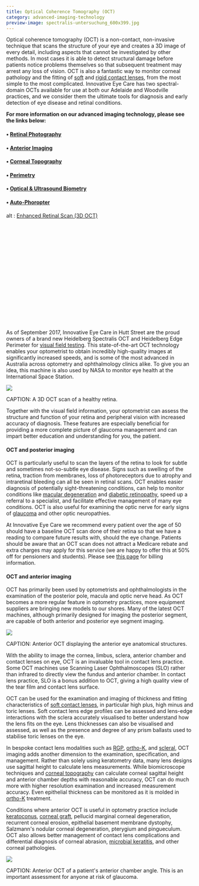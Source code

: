 ```yaml
---
title: Optical Coherence Tomography (OCT)
category: advanced-imaging-technology
preview-image: spectralis-untersuchung_600x399.jpg
---
```

<div class="employee-heading">
<p><p>Optical coherence tomography (OCT) is a non-contact, non-invasive technique that scans the structure of your eye and creates a 3D image of every detail, including aspects that cannot be investigated by other methods. In most cases it is able to detect structural damage before patients notice problems themselves so that subsequent treatment may arrest any loss of vision. OCT is also a fantastic way to monitor corneal pathology and the fitting of <a href="/what-we-do/soft-contact-lenses">soft</a> and <a href="/what-we-do/gas-permeable-contact-lenses">rigid contact lenses</a>, from the most simple to the most complicated. Innovative Eye Care has two spectral-domain OCTs available for use at both our Adelaide and Woodville practices, and we consider them the ultimate tools for diagnosis and early detection of eye disease and retinal conditions. </p>
<p><b>For more information on our advanced imaging technology, please see the links below:</b></p>
<h4>• <a href="/what-we-do/retinal-photography">Retinal Photography</a></h4>
<h4>• <a href="/what-we-do/anterior-imaging">Anterior Imaging</a></h4>
<h4>• <a href="/what-we-do/corneal-topography">Corneal Topography</a></h4>
<h4>• <a href="/what-we-do/visual-field-testing">Perimetry</a></h4>
<h4>• <a href="/what-we-do/optical-biometry">Optical &amp; Ultrasound Biometry</a></h4>
<h4>• <a href="/what-we-do/auto-phoropter">Auto-Phoropter</a></h4></p>
</div>

<div class="myWrapper" style="position: relative; padding-bottom: 56.25%; height: 0;"><!--\[if IE]><iframe frameborder="0" type="text/html" src="https://2689-2347.captiv8online.com/animations/embed/one/d-t-l-o-t?player_width=100%&player_height=100%&site_company_language=34&autostart=false" width="100%" height="100%" style="position:absolute;top:0;left:0;width:100%;height:100%;"></iframe><!\[endif]--><!--\[if !IE]> <--><object data="https://2689-2347.captiv8online.com/animations/embed/one/d-t-l-o-t?player_width=100%&player_height=100%&site_company_language=34&autostart=false" type="text/html" width="100%" height="100%" style="position:absolute;top:0;left:0;width:100%;height:100%;">  alt : <a href="https://2689-2347.captiv8online.com/animations/embed/one/d-t-l-o-t?player_width=100%&player_height=100%&site_company_language=34&autostart=false">Enhanced Retinal Scan (3D OCT)</a></object><!--> <!\[endif]--></div>

<br>

As of September 2017, Innovative Eye Care in Hutt Street are the proud owners of a brand new Heidelberg Spectralis OCT and Heidelberg Edge Perimeter for [visual field testing](/what-we-do/visual-field-testing). This state-of-the-art OCT technology enables your optometrist to obtain incredibly high-quality images at significantly increased speeds, and is some of the most advanced in Australia across optometry and ophthalmology clinics alike. To give you an idea, this machine is also used by NASA to monitor eye health at the International Space Station.

![](/uploads/patient-healthy-retina-1.jpg)

CAPTION: A 3D OCT scan of a healthy retina.

Together with the visual field information, your optometrist can assess the structure and function of your retina and peripheral vision with increased accuracy of diagnosis. These features are especially beneficial for providing a more complete picture of glaucoma management and can impart better education and understanding for you, the patient.

#### OCT and posterior imaging

OCT is particularly useful to scan the layers of the retina to look for subtle and sometimes not-so-subtle eye disease. Signs such as swelling of the retina, traction from membranes, loss of photoreceptors due to atrophy and intraretinal bleeding can all be seen in retinal scans. OCT enables easier diagnosis of potentially sight-threatening conditions, can help to monitor conditions like [macular degeneration](/what-we-do/macular-degeneration) and [diabetic retinopathy](/what-we-do/diabetes-and-the-eye), speed up a referral to a specialist, and facilitate effective management of many eye conditions. OCT is also useful for examining the optic nerve for early signs of [glaucoma](/what-we-do/glaucoma) and other optic neuropathies.

At Innovative Eye Care we recommend every patient over the age of 50 should have a baseline OCT scan done of their retina so that we have a reading to compare future results with, should the eye change. Patients should be aware that an OCT scan does not attract a Medicare rebate and extra charges may apply for this service (we are happy to offer this at 50% off for pensioners and students). Please see [this page](/what-we-do/eye-exams) for billing information.

#### OCT and anterior imaging

OCT has primarily been used by optometrists and ophthalmologists in the examination of the posterior pole, macula and optic nerve head. As OCT becomes a more regular feature in optometry practices, more equipment suppliers are bringing new models to our shores. Many of the latest OCT machines, although primarily designed for imaging the posterior segment, are capable of both anterior and posterior eye segment imaging.

![](/uploads/anterior-oct-adelaide.jpg)

CAPTION: Anterior OCT displaying the anterior eye anatomical structures.

With the ability to image the cornea, limbus, sclera, anterior chamber and contact lenses on eye, OCT is an invaluable tool in contact lens practice. Some OCT machines use Scanning Laser Ophthalmoscopes (SLO) rather than infrared to directly view the fundus and anterior chamber. In contact lens practice, SLO is a bonus addition to OCT, giving a high quality view of the tear film and contact lens surface.

OCT can be used for the examination and imaging of thickness and fitting characteristics of [soft contact lenses](/what-we-do/soft-contact-lenses), in particular high plus, high minus and toric lenses. Soft contact lens edge profiles can be assessed and lens-edge interactions with the sclera accurately visualised to better understand how the lens fits on the eye. Lens thicknesses can also be visualised and assessed, as well as the presence and degree of any prism ballasts used to stabilise toric lenses on the eye. 

In bespoke contact lens modalities such as [RGP](/what-we-do/gas-permeable-contact-lenses), [ortho-K](/what-we-do/orthokeratology-corneal-reshaping), and [scleral](/what-we-do/scleral-contact-lenses), OCT imaging adds another dimension to the examination, specification, and management. Rather than solely using keratometry data, many lens designs use sagittal height to calculate lens measurements. While biomicroscope techniques and [corneal topography](/what-we-do/corneal-topography) can calculate corneal sagittal height and anterior chamber depths with reasonable accuracy, OCT can do much more with higher resolution examination and increased measurement accuracy. Even epithelial thickness can be monitored as it is molded in [ortho-K](/what-we-do/orthokeratology-corneal-reshaping) treatment.

Conditions where anterior OCT is useful in optometry practice include [keratoconus](/what-we-do/keratoconus), [corneal graft](/what-we-do/corneal-grafts), pellucid marginal corneal degeneration, recurrent corneal erosion, epithelial basement membrane dystophy, Salzmann's nodular corneal degeneration, pterygium and pingueculum. OCT also allows better management of contact lens complications and differential diagnosis of corneal abrasion, [microbial keratitis](/what-we-do/keratitis), and other corneal pathologies.

![](/uploads/anterior-oct-adelaide-angle.jpg)

CAPTION: Anterior OCT of a patient's anterior chamber angle. This is an important assessment for anyone at risk of glaucoma.
